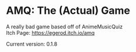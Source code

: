 # AMQ: The (Actual) Game

A really bad game based off of AnimeMusicQuiz  
Itch Page: https://egerod.itch.io/amq

Current version: 0.1.8
